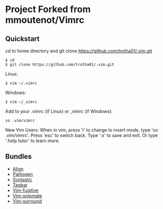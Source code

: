Project Forked from mmoutenot/Vimrc  
===================================

Quickstart  
----------

  cd to home directory and git clone https://github.com/trotha01/.vim.git

    $ cd
    $ git clone https://github.com/trotha01/.vim.git

  Linux:

    $ vim ~/.vimrc

  Windows:

    $ vim ~/_vimrc

  Add to your .vimrc (if Linux) or _vimrc (if Windows):  

    so .vim/vimrc

  New Vim Users: When in vim, press 'i' to change to insert mode, type 'so .vim/vimrc'. Press 'esc' to switch back. Type ':x' to save and exit. Or type ':help tutor' to learn more.

Bundles
-------
* [Align][]
* [Pathogen][]
* [Syntastic][]
* [Tagbar][]
* [Vim-fugitive][]
* [Vim-snipmate][]
* [Vim-surround][]



[Git]: http://git-scm.com/downloads
[Vim]: http://www.vim.org/download.php
[path]: http://superuser.com/questions/284342/what-are-path-and-other-environment-variables-and-how-can-i-set-or-use-them

[Ack]: https://github.com/mileszs/ack.vim
[Align]: https://github.com/vim-scripts/Align
[Command-T]: https://github.com/wincent/Command-T
[Nerdtree-ack]: https://github.com/vim-scripts/nerdtree-ack
[Nerdtree]: https://github.com/scrooloose/nerdtree
[Pathogen]: https://github.com/tpope/vim-pathogen
[Right\_align]: https://github.com/vim-scripts/right_align
[Snipmate-snippets]: https://github.com/honza/snipmate-snippets
[Supertab]: https://github.com/ervandew/supertab
[Syntastic]: http://github.com/scrooloose/syntasic
[Tagbar]: http://majutsushi.github.io/tagbar/
[Tcomment]: https://github.com/tomtom/tcomment_vim
[Tlib\_vim]: https://github.com/tomtom/tlib_vim
[Vim-conque]: https://github.com/rson/vim-conque
[Vim-fugitive]: https://github.com/tpope/vim-fugitive
[Vim-snipmate]: https://github.com/garbas/vim-snipmate
[Vim-surround]: https://github.com/tpope/vim-surround
[Vundle]: https://github.com/gmarik/vundle
[vim-addon-mw-utils]: https://github.com/MarcWeber/vim-addon-mw-utils
